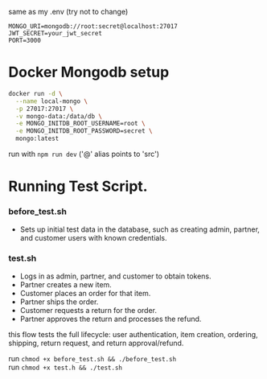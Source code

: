 same as my .env (try not to change)

```
MONGO_URI=mongodb://root:secret@localhost:27017
JWT_SECRET=your_jwt_secret
PORT=3000
```

# Docker Mongodb setup

```bash
docker run -d \
  --name local-mongo \
  -p 27017:27017 \
  -v mongo-data:/data/db \
  -e MONGO_INITDB_ROOT_USERNAME=root \
  -e MONGO_INITDB_ROOT_PASSWORD=secret \
  mongo:latest
```

run with `npm run dev` ('@' alias points to 'src')

# Running Test Script.

### **before_test.sh**

- Sets up initial test data in the database, such as creating admin, partner, and customer users with known credentials.

### **test.sh**

- Logs in as admin, partner, and customer to obtain tokens.
- Partner creates a new item.
- Customer places an order for that item.
- Partner ships the order.
- Customer requests a return for the order.
- Partner approves the return and processes the refund.

this flow tests the full lifecycle: user authentication, item creation, ordering, shipping, return request, and return approval/refund.

run `chmod +x before_test.sh && ./before_test.sh`
<br/>
run `chmod +x test.h && ./test.sh`
